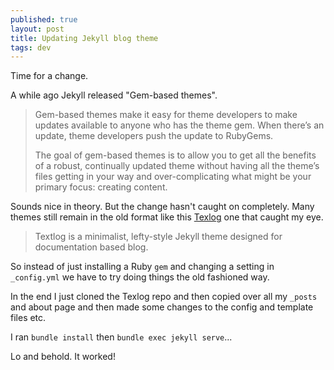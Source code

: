 ```yaml
---
published: true
layout: post
title: Updating Jekyll blog theme
tags: dev
---
```

Time for a change.

A while ago Jekyll released "Gem-based themes".

> Gem-based themes make it easy for theme developers to make updates available to anyone who has the theme gem. When there’s an update, theme developers push the update to RubyGems.
>
> The goal of gem-based themes is to allow you to get all the benefits of a robust, continually updated theme without having all the theme’s files getting in your way and over-complicating what might be your primary focus: creating content.

Sounds nice in theory. But the change hasn't caught on completely. Many themes still remain in the old format like this [Texlog](https://github.com/heiswayi/textlog) one that caught my eye.

> Textlog is a minimalist, lefty-style Jekyll theme designed for documentation based blog.

So instead of just installing a Ruby `gem` and changing a setting in `_config.yml` we have to try doing things the old fashioned way.

In the end I just cloned the Texlog repo and then copied over all my `_posts` and about page and then made some changes to the config and template files etc.

I ran `bundle install` then `bundle exec jekyll serve`...

Lo and behold. It worked!